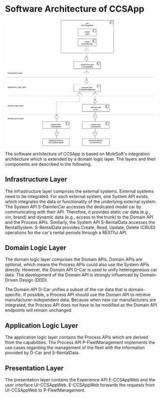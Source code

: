 # Software Architecture of CCSApp

![](../figures/software_architecture.png)

The software architecture of CCSApp is based on MuleSoft's integration architecture which is extended by a domain logic layer. The layers and their components are described in the following. 

## Infrastructure Layer

The infrastructure layer comprises the external systems. External systems need to be integrated. For each external system, one System API exists, which integrates the data or functionality of the underlying external system. The System API S-DaimlerCar accesses the dedicated model car by communicating with their API. Therefore, it provides static car data (e.g., vin, brand) and dynamic data (e.g., access to the trunk) to the Domain API and the Process APIs. Similarly, the System API S-RentalData accesses the RentalSystem. S-RentalData provides Create, Read, Update, Delete (CRUD) operations for the car's rental periods through a RESTful API.

## Domain Logic Layer

The domain logic layer comprises the Domain APIs. Domain APIs are optional, which means the Process APIs could also use the System APIs directly. However, the Domain API D-Car is used to unify heterogeneous car data. The development of the Domain API is strongly influenced by Domain-Driven Design (DDD).

The Domain API D-Car unifies a subset of the car data that is domain-specific. If possible, a Process API should use the Domain API to retrieve manufacturer-independent data. Because when new car manufacturers are integrated, the Process API does not have to be modified as the Domain API endpoints will remain unchanged.

## Application Logic Layer

The application logic layer contains the Process APIs which are derived from the capabilities. The Process API P-FleetManagement implements the use cases regarding the management of the fleet with the information provided by D-Car and S-RentalData.

## Presentation Layer

The presentation layer contains the Experience API E-CCSAppWeb and the user interface UI-CCSAppWeb. E-CCSAppWeb forwards the requests from UI-CCSAppWeb to P-FleetManagement. 


